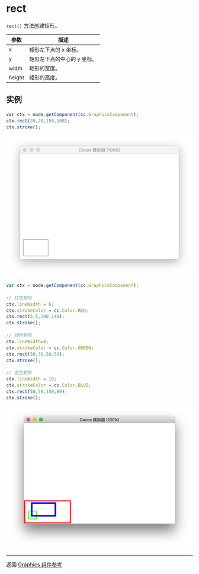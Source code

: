 # rect

`rect()` 方法创建矩形。

| 参数 |   描述
| -------------- | ----------- |
|x | 矩形左下点的 x 坐标。
|y | 矩形左下点的中心的 y 坐标。
|width | 矩形的宽度。
|height | 矩形的高度。

## 实例

```javascript
var ctx = node.getComponent(cc.GraphicsComponent);
ctx.rect(20,20,150,100);
ctx.stroke();
```

<a href="rect.png"><img src="rect.png"></a>

```javascript
var ctx = node.getComponent(cc.GraphicsComponent);

// 红色矩形
ctx.lineWidth = 6;
ctx.strokeColor = cc.Color.RED;
ctx.rect(5,5,290,140);
ctx.stroke();

// 绿色矩形
ctx.lineWidth=4;
ctx.strokeColor = cc.Color.GREEN;
ctx.rect(30,30,50,50);
ctx.stroke();

// 蓝色矩形
ctx.lineWidth = 10;
ctx.strokeColor = cc.Color.BLUE;
ctx.rect(50,50,150,80);
ctx.stroke();
```

<a href="rect2.png"><img src="rect2.png"></a>

<hr>

返回 [Graphics 组件参考](../graphics.md)
